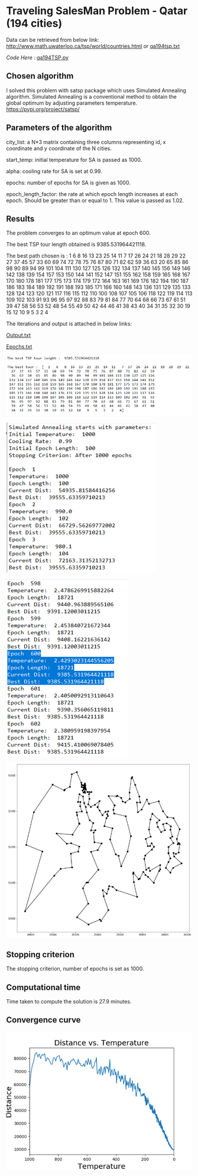 # Traveling SalesMan Problem - Qatar (194 cities)

Data can be retrieved from below link:
http://www.math.uwaterloo.ca/tsp/world/countries.html
or
[qa194tsp.txt](https://github.com/Jasmy118/Metaheuristic-Optimization/blob/master/Discrete%20Optimization%20Problems/Travelling%20SalesMan%20Problem%20-%20Qatar/qa194tsp.txt)

*Code Here* : [qa194TSP.py](https://github.com/Jasmy118/Metaheuristic-Optimization/blob/master/Discrete%20Optimization%20Problems/Travelling%20SalesMan%20Problem%20-%20Qatar/qa194TSP.py)

## Chosen algorithm

I solved this problem with satsp package which uses Simulated Annealing algorithm. Simulated Annealing is a conventional method to obtain the global optimum by adjusting parameters temperature.
https://pypi.org/project/satsp/


## Parameters of the algorithm

city_list: a N*3 matrix containing three columns representing id, x coordinate and y coordinate of the N cities.

start_temp: initial temperature for SA is passed as 1000.

alpha: cooling rate for SA is set at 0.99.

epochs: number of epochs for SA is given as 1000.

epoch_length_factor: the rate at which epoch length increases at each epoch. Should be greater than or equal to 1. This value is passed as 1.02.

## Results

The problem converges to an optimum value at epoch 600.

The best TSP tour length obtained is 9385.531964421118.

The best path chosen is : 1   6   8  16  13  23  25  14  11   7  17  26  24  21  18  28  29  22  27  37  45  57  33  60  69  74  72  78  75  76  87  80  71  82  62  59  36  63  20  65  85  86  98  90  89  94  99 101 104 111 130 127 125 126 132 134 137 140 145 156 149 146 142 138 139 154 157 153 150 144 141 152 147 151 155 162 158 159 165 168 167 170 180 178 181 177 175 173 174 179 172 164 163 161 169 176 182 194 190 187 186 183 184 189 192 191 188 193 185 171 166 160 148 143 136 131 129 135 133 128 124 123 120 121 117 116 115 112 110 100 108 107 105 106 118 122 119 114 113 109 102 103  91  93  96  95  97  92  88  83  79  81  84  77  70  64  68  66  73  67  61  51  39  47  58  56  53  52  48  54  55  49  50  42  44  46  41  38  43  40  34  31  35  32  30  19  15  12  10   9   5   3   2   4

The iterations and output is attached in below links:

[Output.txt](https://github.com/Jasmy118/Metaheuristic-Optimization/blob/master/Discrete%20Optimization%20Problems/Travelling%20SalesMan%20Problem%20-%20Qatar/output.txt)

[Epochs.txt](https://github.com/Jasmy118/Metaheuristic-Optimization/blob/master/Discrete%20Optimization%20Problems/Travelling%20SalesMan%20Problem%20-%20Qatar/epochs.txt)

![image2](https://github.com/Jasmy118/Metaheuristic-Optimization/blob/master/Discrete%20Optimization%20Problems/Travelling%20SalesMan%20Problem%20-%20Qatar/Images/2.png)

![image1](https://github.com/Jasmy118/Metaheuristic-Optimization/blob/master/Discrete%20Optimization%20Problems/Travelling%20SalesMan%20Problem%20-%20Qatar/Images/1.png)

![image3](https://github.com/Jasmy118/Metaheuristic-Optimization/blob/master/Discrete%20Optimization%20Problems/Travelling%20SalesMan%20Problem%20-%20Qatar/Images/3.png)

![image4](https://github.com/Jasmy118/Metaheuristic-Optimization/blob/master/Discrete%20Optimization%20Problems/Travelling%20SalesMan%20Problem%20-%20Qatar/Images/plot194.png)

## Stopping criterion
The stopping criterion, number of epochs is set as 1000.

## Computational time
Time taken to compute the solution is 27.9 minutes.

## Convergence curve
![image5](https://github.com/Jasmy118/Metaheuristic-Optimization/blob/master/Discrete%20Optimization%20Problems/Travelling%20SalesMan%20Problem%20-%20Qatar/Images/convergence194.png)


